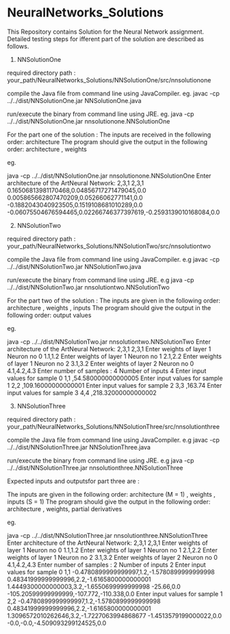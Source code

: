 # NeuralNetworks_Solutions
This Repository contains Solution for the Neural Network assignment. Detailed testing steps for ifferent part of the solution are described as follows.

1. NNSolutionOne

required directory path : your_path/NeuralNetworks_Solutions/NNSolutionOne/src/nnsolutionone

compile the Java file from command line using JavaCompiler.
eg. javac -cp ../../dist/NNSolutionOne.jar NNSolutionOne.java

run/execute the binary from command line using JRE.
eg. java -cp ../../dist/NNSolutionOne.jar nnsolutionone.NNSolutionOne

For the part one of the solution :
The inputs are received in the following order: architecture
The program should give the output in the following order: architecture , weights


eg. 

java -cp ../../dist/NNSolutionOne.jar nnsolutionone.NNSolutionOne 
Enter architecture of the ArtNeural Network: 
2,3,1
2,3,1
0.16506813981170468,0.04856717271479045,0.0
0.005865662807470209,0.05266062771141,0.0
-0.1882043040923505,0.1519108681010289,0.0
-0.06075504676594465,0.02266746377397619,-0.2593139010168084,0.0


2. NNSolutionTwo

required directory path : your_path/NeuralNetworks_Solutions/NNSolutionTwo/src/nnsolutiontwo

compile the Java file from command line using JavaCompiler.
e.g javac -cp ../../dist/NNSolutionTwo.jar NNSolutionTwo.java


run/execute the binary from command line using JRE.
e.g java -cp ../../dist/NNSolutionTwo.jar nnsolutiontwo.NNSolutionTwo

For the part two of the solution :
The inputs are given in the following order: architecture , weights , inputs
The program should give the output in the following order: output values

eg.

java -cp ../../dist/NNSolutionTwo.jar nnsolutiontwo.NNSolutionTwo 
Enter architecture of the ArtNeural Network: 
2,3,1
2,3,1
Enter weights of layer 1 Neuron no 0
1.1,1.2
Enter weights of layer 1 Neuron no 1
2.1,2.2
Enter weights of layer 1 Neuron no 2
3.1,3.2
Enter weights of layer 2 Neuron no 0
4.1,4.2,4.3
Enter number of samples : 
4
 Number of inputs 4
Enter input values for sample 0
1,1
,54.580000000000005
Enter input values for sample 1
2,2
,109.16000000000001
Enter input values for sample 2
3,3
,163.74
Enter input values for sample 3
4,4
,218.32000000000002


3. NNSolutionThree

required directory path : your_path/NeuralNetworks_Solutions/NNSolutionThree/src/nnsolutionthree


compile the Java file from command line using JavaCompiler.
e.g javac -cp ../../dist/NNSolutionThree.jar NNSolutionThree.java


run/execute the binary from command line using JRE.
e.g java -cp ../../dist/NNSolutionThree.jar nnsolutionthree.NNSolutionThree


Expected inputs and outputsfor part three are :

The inputs are given in the following order: architecture (M = 1) , weights , inputs (S = 1)
The program should give the output in the following order: architecture , weights, partial derivatives

eg.

java -cp ../../dist/NNSolutionThree.jar nnsolutionthree.NNSolutionThree 
Enter architecture of the ArtNeural Network: 
2,3,1
2,3,1
Enter weights of layer 1 Neuron no 0
1.1,1.2
Enter weights of layer 1 Neuron no 1
2.1,2.2
Enter weights of layer 1 Neuron no 2
3.1,3.2
Enter weights of layer 2 Neuron no 0
4.1,4.2,4.3
Enter number of samples : 
2
 Number of inputs 2
Enter input values for sample 0
1,1
-0.4780899999999997,1.2,-1.5780899999999998
0.48341999999999996,2.2,-1.6165800000000001
1.4449300000000003,3.2,-1.6550699999999998
-25.66,0.0
-105.20599999999999,-107.772,-110.338,0.0
Enter input values for sample 1
2,2
-0.4780899999999997,1.2,-1.5780899999999998
0.48341999999999996,2.2,-1.6165800000000001
1.3096572010262646,3.2,-1.7227063994868677
-1.4513579199000022,0.0
-0.0,-0.0,-4.509093299124525,0.0


